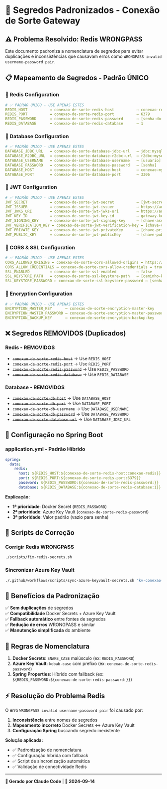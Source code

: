 # 🔐 Segredos Padronizados - Conexão de Sorte Gateway

## ⚠️ **Problema Resolvido: Redis WRONGPASS**

Este documento padroniza a nomenclatura de segredos para evitar duplicações e inconsistências que causavam erros como `WRONGPASS invalid username-password pair`.

## 📋 **Mapeamento de Segredos - Padrão ÚNICO**

### **🔴 Redis Configuration**
```yaml
# ✅ PADRÃO ÚNICO - USE APENAS ESTES
REDIS_HOST          ↔ conexao-de-sorte-redis-host          ↔ conexao-redis
REDIS_PORT          ↔ conexao-de-sorte-redis-port          ↔ 6379  
REDIS_PASSWORD      ↔ conexao-de-sorte-redis-password      ↔ [senha-do-redis]
REDIS_DATABASE      ↔ conexao-de-sorte-redis-database      ↔ 1
```

### **🔴 Database Configuration**
```yaml
# ✅ PADRÃO ÚNICO - USE APENAS ESTES  
DATABASE_JDBC_URL   ↔ conexao-de-sorte-database-jdbc-url   ↔ jdbc:mysql://...
DATABASE_R2DBC_URL  ↔ conexao-de-sorte-database-r2dbc-url  ↔ r2dbc:mysql://...
DATABASE_USERNAME   ↔ conexao-de-sorte-database-username   ↔ [usuario]
DATABASE_PASSWORD   ↔ conexao-de-sorte-database-password   ↔ [senha]
DATABASE_HOST       ↔ conexao-de-sorte-database-host       ↔ conexao-mysql
DATABASE_PORT       ↔ conexao-de-sorte-database-port       ↔ 3306
```

### **🔴 JWT Configuration**
```yaml
# ✅ PADRÃO ÚNICO - USE APENAS ESTES
JWT_SECRET          ↔ conexao-de-sorte-jwt-secret          ↔ [jwt-secret]
JWT_ISSUER          ↔ conexao-de-sorte-jwt-issuer          ↔ https://auth.conexaodesorte.com.br
JWT_JWKS_URI        ↔ conexao-de-sorte-jwt-jwks-uri        ↔ https://auth.conexaodesorte.com.br/.well-known/jwks.json
JWT_KEY_ID          ↔ conexao-de-sorte-jwt-key-id          ↔ gateway-key
JWT_SIGNING_KEY     ↔ conexao-de-sorte-jwt-signing-key     ↔ [chave-assinatura]
JWT_VERIFICATION_KEY ↔ conexao-de-sorte-jwt-verification-key ↔ [chave-verificacao]
JWT_PRIVATE_KEY     ↔ conexao-de-sorte-jwt-privateKey      ↔ [chave-privada]
JWT_PUBLIC_KEY      ↔ conexao-de-sorte-jwt-publicKey       ↔ [chave-publica]
```

### **🔴 CORS & SSL Configuration**
```yaml
# ✅ PADRÃO ÚNICO - USE APENAS ESTES
CORS_ALLOWED_ORIGINS ↔ conexao-de-sorte-cors-allowed-origins ↔ https://conexaodesorte.com.br,https://www.conexaodesorte.com.br
CORS_ALLOW_CREDENTIALS ↔ conexao-de-sorte-cors-allow-credentials ↔ true
SSL_ENABLED         ↔ conexao-de-sorte-ssl-enabled         ↔ false
SSL_KEYSTORE_PATH   ↔ conexao-de-sorte-ssl-keystore-path   ↔ [caminho-keystore]
SSL_KEYSTORE_PASSWORD ↔ conexao-de-sorte-ssl-keystore-password ↔ [senha-keystore]
```

### **🔴 Encryption Configuration**
```yaml
# ✅ PADRÃO ÚNICO - USE APENAS ESTES
ENCRYPTION_MASTER_KEY      ↔ conexao-de-sorte-encryption-master-key      ↔ [chave-mestra]
ENCRYPTION_MASTER_PASSWORD ↔ conexao-de-sorte-encryption-master-password ↔ [senha-mestra]
ENCRYPTION_BACKUP_KEY      ↔ conexao-de-sorte-encryption-backup-key      ↔ [chave-backup]
```

## ❌ **Segredos REMOVIDOS (Duplicados)**

### **Redis - REMOVIDOS**
- ~~`conexao-de-sorte-redis-host`~~ → Use `REDIS_HOST`
- ~~`conexao-de-sorte-redis-port`~~ → Use `REDIS_PORT`  
- ~~`conexao-de-sorte-redis-password`~~ → Use `REDIS_PASSWORD`
- ~~`conexao-de-sorte-redis-database`~~ → Use `REDIS_DATABASE`

### **Database - REMOVIDOS**  
- ~~`conexao-de-sorte-db-host`~~ → Use `DATABASE_HOST`
- ~~`conexao-de-sorte-db-port`~~ → Use `DATABASE_PORT`
- ~~`conexao-de-sorte-db-username`~~ → Use `DATABASE_USERNAME`
- ~~`conexao-de-sorte-db-password`~~ → Use `DATABASE_PASSWORD`
- ~~`conexao-de-sorte-database-url`~~ → Use `DATABASE_JDBC_URL`

## 🔧 **Configuração no Spring Boot**

### **application.yml - Padrão Híbrido**
```yaml
spring:
  data:
    redis:
      host: ${REDIS_HOST:${conexao-de-sorte-redis-host:conexao-redis}}
      port: ${REDIS_PORT:${conexao-de-sorte-redis-port:6379}}
      password: ${REDIS_PASSWORD:${conexao-de-sorte-redis-password:}}
      database: ${REDIS_DATABASE:${conexao-de-sorte-redis-database:1}}
```

**Explicação:**
- **1ª prioridade**: Docker Secret (`REDIS_PASSWORD`)
- **2ª prioridade**: Azure Key Vault (`conexao-de-sorte-redis-password`)  
- **3ª prioridade**: Valor padrão (vazio para senha)

## 📝 **Scripts de Correção**

### **Corrigir Redis WRONGPASS**
```bash
./scripts/fix-redis-secrets.sh
```

### **Sincronizar Azure Key Vault**
```bash
./.github/workflows/scripts/sync-azure-keyvault-secrets.sh "kv-conexao-de-sorte" "gateway"
```

## 🎯 **Benefícios da Padronização**

✅ **Sem duplicações** de segredos  
✅ **Compatibilidade** Docker Secrets + Azure Key Vault  
✅ **Fallback automático** entre fontes de segredos  
✅ **Redução de erros** WRONGPASS e similar  
✅ **Manutenção simplificada** do ambiente  

## 🚨 **Regras de Nomenclatura**

1. **Docker Secrets**: `SNAKE_CASE` maiúsculo (ex: `REDIS_PASSWORD`)
2. **Azure Key Vault**: `kebab-case` com prefixo (ex: `conexao-de-sorte-redis-password`)  
3. **Spring Properties**: Híbrido com fallback (ex: `${REDIS_PASSWORD:${conexao-de-sorte-redis-password:}}`)

## ⚡ **Resolução do Problema Redis**

O erro `WRONGPASS invalid username-password pair` foi causado por:

1. **Inconsistência** entre nomes de segredos
2. **Mapeamento incorreto** Docker Secrets ↔ Azure Key Vault
3. **Configuração Spring** buscando segredo inexistente

**Solução aplicada:**
- ✅ Padronização de nomenclatura
- ✅ Configuração híbrida com fallback
- ✅ Script de sincronização automática
- ✅ Validação de conectividade Redis

---
**🤖 Gerado por Claude Code** | **📅 2024-09-14**
